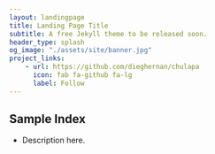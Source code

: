 ```yaml
---
layout: landingpage
title: Landing Page Title
subtitle: A free Jekyll theme to be released soon.
header_type: splash
og_image: "./assets/site/banner.jpg"
project_links:
    - url: https://github.com/dieghernan/chulapa
      icon: fab fa-github fa-lg
      label: Follow
---
```


## Sample Index
- Description here.
